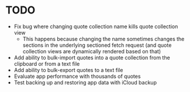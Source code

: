 # TODO

- Fix bug where changing quote collection name kills quote collection view
  - This happens because changing the name sometimes changes the sections in the underlying sectioned fetch request (and quote collection views are dynamically rendered based on that)
- Add ability to bulk-import quotes into a quote collection from the clipboard or from a text file
- Add ability to bulk-export quotes to a text file
- Evaluate app performance with thousands of quotes
- Test backing up and restoring app data with iCloud backup
